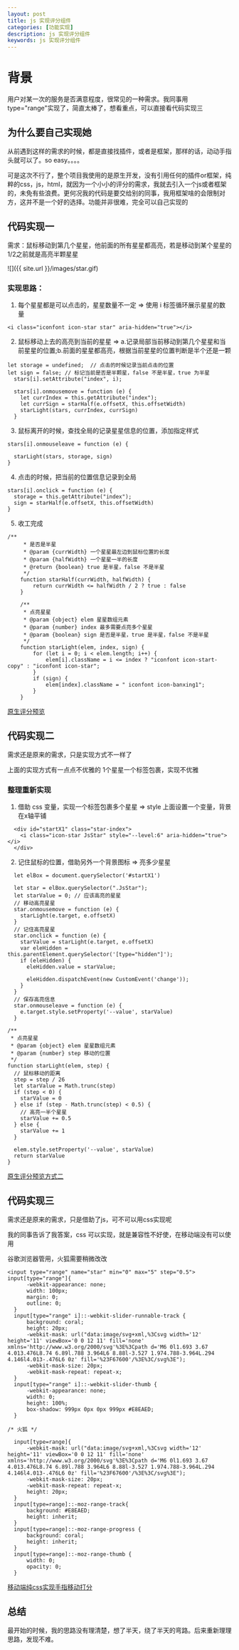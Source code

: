 ```yaml
---
layout: post
title: js 实现评分组件
categories: [功能实现]
description: js 实现评分组件
keywords: js 实现评分组件
---
```


# 背景
用户对某一次的服务是否满意程度，很常见的一种需求。我同事用type="range"实现了，简直太棒了，想看重点，可以直接看代码实现三

## 为什么要自己实现她
从前遇到这样的需求的时候，都是直接找插件，或者是框架，那样的话，动动手指头就可以了。so easy。。。。

可是这次不行了，整个项目我使用的是原生开发，没有引用任何的插件or框架，纯粹的css，js，html，就因为一个小小的评分的需求，我就去引入一个js或者框架的，未免有些浪费。更何况我的代码是要交给别的同事，我用框架啥的会限制对方，这并不是一个好的选择。功能并非很难，完全可以自己实现的

## 代码实现一
需求：鼠标移动到第几个星星，他前面的所有星星都高亮，若是移动到某个星星的1/2之前就是高亮半颗星星

![]({{ site.url }}/images/star.gif)

### 实现思路：

1. 每个星星都是可以点击的，星星数量不一定 => 使用 i 标签循环展示星星的数量

```
<i class="iconfont icon-star star" aria-hidden="true"></i>
```

2. 鼠标移动上去的高亮到当前的星星 => a.记录局部当前移动到第几个星星和当前星星的位置;b.前面的星星都高亮，根据当前星星的位置判断是半个还是一颗
```
let storage = undefined;  // 点击的时候记录当前点击的位置
let sign = false; // 标记当前是否是半颗星，false 不是半星，true 为半星
  stars[i].setAttribute("index", i);

  stars[i].onmousemove = function (e) {
    let currIndex = this.getAttribute("index");
    let currSign = starHalf(e.offsetX, this.offsetWidth)
    starLight(stars, currIndex, currSign)
  }
```

3. 鼠标离开的时候，查找全局的记录星星信息的位置，添加指定样式

```
stars[i].onmouseleave = function (e) {
  
  starLight(stars, storage, sign)
}
```

4. 点击的时候，把当前的位置信息记录到全局

```
stars[i].onclick = function (e) {
  storage = this.getAttribute("index");
  sign = starHalf(e.offsetX, this.offsetWidth)
}
```

5. 收工完成

```
/**
	 * 是否是半星
	 * @param {currWidth} 一个星星最左边到鼠标位置的长度
	 * @param {halfWidth} 一个星星一半的长度
	 * @return {boolean} true 是半星，false 不是半星
	 */
	function starHalf(currWidth, halfWidth) {
		return currWidth <= halfWidth / 2 ? true : false
	}

	/**
	 * 点亮星星
	 * @param {object} elem 星星数组元素
	 * @param {number} index 最多需要点亮多个星星
	 * @param {boolean} sign 是否是半星，true 是半星，false 不是半星
	 */
	function starLight(elem, index, sign) {
		for (let i = 0; i < elem.length; i++) {
			elem[i].className = i <= index ? "iconfont icon-start-copy" : "iconfont icon-star";
		}
		if (sign) {
			elem[index].className = " iconfont icon-banxing1";
		}
	}
```

[原生评分预览](https://codepen.io/qingchuang/pen/dypNyLP)
## 代码实现二
需求还是原来的需求，只是实现方式不一样了

上面的实现方式有一点点不优雅的 1个星星一个标签包裹，实现不优雅

### 整理重新实现

1. 借助 css 变量，实现一个标签包裹多个星星 => style 上面设置一个变量，背景在x轴平铺

```
  <div id="startX1" class="star-index">
    <i class="icon-star JsStar" style="--level:6" aria-hidden="true"></i>
  </div>
```

2. 记住鼠标的位置，借助另外一个背景图标 => 亮多少星星

```
  let elBox = document.querySelector('#startX1')

  let star = elBox.querySelector(".JsStar");
  let starValue = 0; // 应该高亮的星星
  // 移动高亮星星
  star.onmousemove = function (e) {
    starLight(e.target, e.offsetX)
  }
  // 记住高亮星星
  star.onclick = function (e) {
    starValue = starLight(e.target, e.offsetX)
    var eleHidden = this.parentElement.querySelector('[type="hidden"]');
    if (eleHidden) {
      eleHidden.value = starValue;

      eleHidden.dispatchEvent(new CustomEvent('change'));
    }
  }
  // 保存高亮信息
  star.onmouseleave = function (e) {
    e.target.style.setProperty('--value', starValue)
  }

/**
 * 点亮星星
 * @param {object} elem 星星数组元素
 * @param {number} step 移动的位置
 */
function starLight(elem, step) {
  // 鼠标移动的距离
  step = step / 26
  let starValue = Math.trunc(step)
  if (step < 0) {
    starValue = 0
  } else if (step - Math.trunc(step) < 0.5) {
    // 高亮一半个星星
    starValue += 0.5
  } else {
    starValue += 1
  }

  elem.style.setProperty('--value', starValue)
  return starValue
}
```
[原生评分预览方式二](https://codepen.io/qingchuang/pen/LYRymNa)

## 代码实现三
需求还是原来的需求，只是借助了js，可不可以用css实现呢

我的同事告诉了我答案，css 可以实现，就是兼容性不好使，在移动端没有可以使用

谷歌浏览器管用，火狐需要稍微改改

```
<input type="range" name="star" min="0" max="5" step="0.5">
input[type="range"]{
      -webkit-appearance: none;
      width: 100px;
      margin: 0;
      outline: 0;
  }
  input[type="range" i]::-webkit-slider-runnable-track {
      background: coral;
      height: 20px;
      -webkit-mask: url("data:image/svg+xml,%3Csvg width='12' height='11' viewBox='0 0 12 11' fill='none' xmlns='http://www.w3.org/2000/svg'%3E%3Cpath d='M6 0l1.693 3.67 4.013.476L8.74 6.89l.788 3.964L6 8.88l-3.527 1.974.788-3.964L.294 4.146l4.013-.476L6 0z' fill='%23F67600'/%3E%3C/svg%3E");
      -webkit-mask-size: 20px;
      -webkit-mask-repeat: repeat-x;
  }
  input[type="range" i]::-webkit-slider-thumb {
      -webkit-appearance: none;
      width: 0;
      height: 100%;
      box-shadow: 999px 0px 0px 999px #E8EAED;
  }
```

    /* 火狐 */
```
  input[type=range]{
      -webkit-mask: url("data:image/svg+xml,%3Csvg width='12' height='11' viewBox='0 0 12 11' fill='none' xmlns='http://www.w3.org/2000/svg'%3E%3Cpath d='M6 0l1.693 3.67 4.013.476L8.74 6.89l.788 3.964L6 8.88l-3.527 1.974.788-3.964L.294 4.146l4.013-.476L6 0z' fill='%23F67600'/%3E%3C/svg%3E");
      -webkit-mask-size: 20px;
      -webkit-mask-repeat: repeat-x;
      height: 20px;
  }
  input[type=range]::-moz-range-track{
      background: #E8EAED;
      height: inherit;
  }
  input[type=range]::-moz-range-progress {
      background: coral;
      height: inherit;
  }
  input[type=range]::-moz-range-thumb {
      width: 0;
      opacity: 0;
  }
```
[移动端纯css实现手指移动打分](https://codepen.io/qingchuang/pen/jOMmQab)

## 总结
最开始的时候，我的思路没有理清楚，想了半天，绕了半天的弯路。后来重新理理思路，发现不难。

